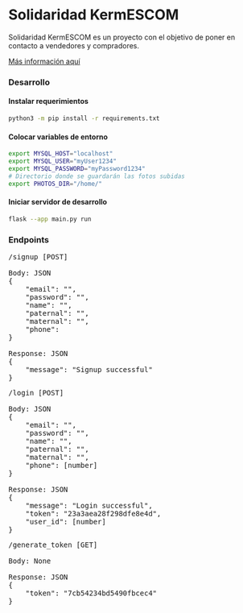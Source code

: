 # Solidaridad KermESCOM

Solidaridad KermESCOM es un proyecto con el objetivo
de poner en contacto a vendedores y compradores.

[Más información aquí](sys_requ.md)

### Desarrollo

#### Instalar requerimientos
```bash
python3 -m pip install -r requirements.txt
```

#### Colocar variables de entorno
```bash
export MYSQL_HOST="localhost"
export MYSQL_USER="myUser1234"
export MYSQL_PASSWORD="myPassword1234"
# Directorio donde se guardarán las fotos subidas
export PHOTOS_DIR="/home/"
```

#### Iniciar servidor de desarrollo
```bash
flask --app main.py run
```

### Endpoints

<pre>
/signup [POST]

Body: JSON
{
    "email": "",
    "password": "",
    "name": "",
    "paternal": "",
    "maternal": "",
    "phone": 
}

Response: JSON
{
    "message": "Signup successful"
}
</pre>

<pre>
/login [POST]

Body: JSON
{
    "email": "",
    "password": "",
    "name": "",
    "paternal": "",
    "maternal": "",
    "phone": [number]
}

Response: JSON
{
    "message": "Login successful",
    "token": "23a3aea28f298dfe8e4d",
    "user_id": [number]
}
</pre>

<pre>
/generate_token [GET]

Body: None

Response: JSON
{
    "token": "7cb54234bd5490fbcec4"
}
</pre>
